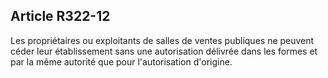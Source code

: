 Article R322-12
----
Les propriétaires ou exploitants de salles de ventes publiques ne peuvent céder
leur établissement sans une autorisation délivrée dans les formes et par la même
autorité que pour l'autorisation d'origine.
